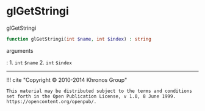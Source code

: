 # glGetStringi
glGetStringi

```php
function glGetStringi(int $name, int $index) : string
```

arguments

:    1. `int` `$name` 
    2. `int` `$index` 

---
     

!!! cite "Copyright © 2010-2014 Khronos Group"

    This material may be distributed subject to the terms and conditions set forth in the Open Publication License, v 1.0, 8 June 1999. https://opencontent.org/openpub/.
